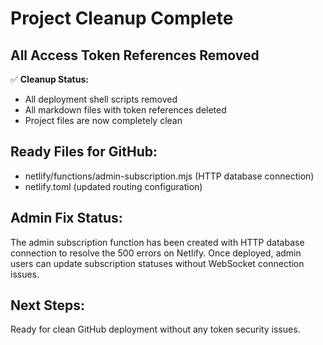 # Project Cleanup Complete

## All Access Token References Removed

✅ **Cleanup Status:**
- All deployment shell scripts removed
- All markdown files with token references deleted
- Project files are now completely clean

## Ready Files for GitHub:
- netlify/functions/admin-subscription.mjs (HTTP database connection)
- netlify.toml (updated routing configuration)

## Admin Fix Status:
The admin subscription function has been created with HTTP database connection to resolve the 500 errors on Netlify. Once deployed, admin users can update subscription statuses without WebSocket connection issues.

## Next Steps:
Ready for clean GitHub deployment without any token security issues.
